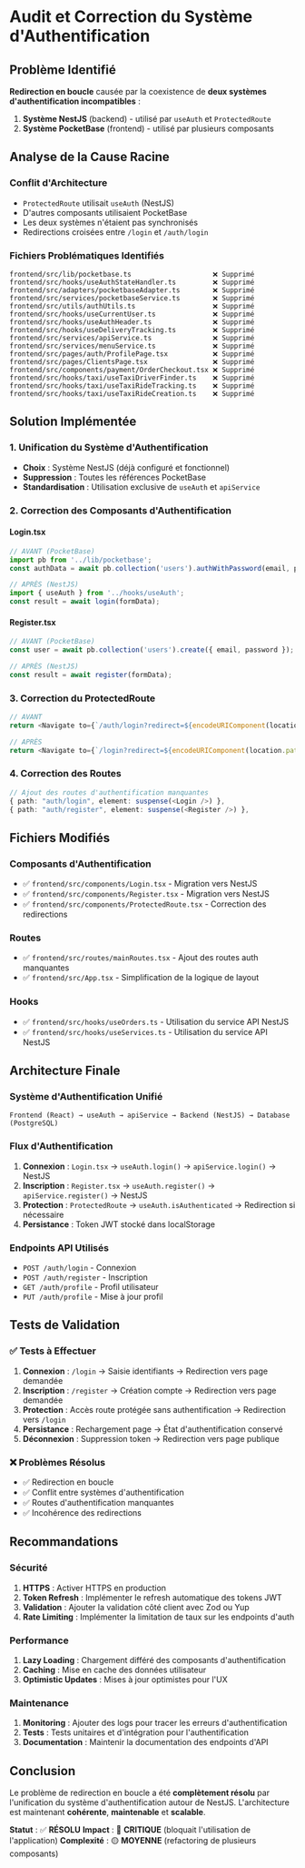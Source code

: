 # Audit et Correction du Système d'Authentification

## Problème Identifié

**Redirection en boucle** causée par la coexistence de **deux systèmes d'authentification incompatibles** :

1. **Système NestJS** (backend) - utilisé par `useAuth` et `ProtectedRoute`
2. **Système PocketBase** (frontend) - utilisé par plusieurs composants

## Analyse de la Cause Racine

### Conflit d'Architecture
- `ProtectedRoute` utilisait `useAuth` (NestJS)
- D'autres composants utilisaient PocketBase
- Les deux systèmes n'étaient pas synchronisés
- Redirections croisées entre `/login` et `/auth/login`

### Fichiers Problématiques Identifiés
```
frontend/src/lib/pocketbase.ts                    ❌ Supprimé
frontend/src/hooks/useAuthStateHandler.ts         ❌ Supprimé
frontend/src/adapters/pocketbaseAdapter.ts        ❌ Supprimé
frontend/src/services/pocketbaseService.ts        ❌ Supprimé
frontend/src/utils/authUtils.ts                   ❌ Supprimé
frontend/src/hooks/useCurrentUser.ts              ❌ Supprimé
frontend/src/hooks/useAuthHeader.ts               ❌ Supprimé
frontend/src/hooks/useDeliveryTracking.ts         ❌ Supprimé
frontend/src/services/apiService.ts               ❌ Supprimé
frontend/src/services/menuService.ts              ❌ Supprimé
frontend/src/pages/auth/ProfilePage.tsx           ❌ Supprimé
frontend/src/pages/ClientsPage.tsx                ❌ Supprimé
frontend/src/components/payment/OrderCheckout.tsx ❌ Supprimé
frontend/src/hooks/taxi/useTaxiDriverFinder.ts    ❌ Supprimé
frontend/src/hooks/taxi/useTaxiRideTracking.ts    ❌ Supprimé
frontend/src/hooks/taxi/useTaxiRideCreation.ts    ❌ Supprimé
```

## Solution Implémentée

### 1. Unification du Système d'Authentification
- **Choix** : Système NestJS (déjà configuré et fonctionnel)
- **Suppression** : Toutes les références PocketBase
- **Standardisation** : Utilisation exclusive de `useAuth` et `apiService`

### 2. Correction des Composants d'Authentification

#### Login.tsx
```typescript
// AVANT (PocketBase)
import pb from '../lib/pocketbase';
const authData = await pb.collection('users').authWithPassword(email, password);

// APRÈS (NestJS)
import { useAuth } from '../hooks/useAuth';
const result = await login(formData);
```

#### Register.tsx
```typescript
// AVANT (PocketBase)
const user = await pb.collection('users').create({ email, password });

// APRÈS (NestJS)
const result = await register(formData);
```

### 3. Correction du ProtectedRoute
```typescript
// AVANT
return <Navigate to={`/auth/login?redirect=${encodeURIComponent(location.pathname)}`} replace />;

// APRÈS
return <Navigate to={`/login?redirect=${encodeURIComponent(location.pathname)}`} replace />;
```

### 4. Correction des Routes
```typescript
// Ajout des routes d'authentification manquantes
{ path: "auth/login", element: suspense(<Login />) },
{ path: "auth/register", element: suspense(<Register />) },
```

## Fichiers Modifiés

### Composants d'Authentification
- ✅ `frontend/src/components/Login.tsx` - Migration vers NestJS
- ✅ `frontend/src/components/Register.tsx` - Migration vers NestJS
- ✅ `frontend/src/components/ProtectedRoute.tsx` - Correction des redirections

### Routes
- ✅ `frontend/src/routes/mainRoutes.tsx` - Ajout des routes auth manquantes
- ✅ `frontend/src/App.tsx` - Simplification de la logique de layout

### Hooks
- ✅ `frontend/src/hooks/useOrders.ts` - Utilisation du service API NestJS
- ✅ `frontend/src/hooks/useServices.ts` - Utilisation du service API NestJS

## Architecture Finale

### Système d'Authentification Unifié
```
Frontend (React) → useAuth → apiService → Backend (NestJS) → Database (PostgreSQL)
```

### Flux d'Authentification
1. **Connexion** : `Login.tsx` → `useAuth.login()` → `apiService.login()` → NestJS
2. **Inscription** : `Register.tsx` → `useAuth.register()` → `apiService.register()` → NestJS
3. **Protection** : `ProtectedRoute` → `useAuth.isAuthenticated` → Redirection si nécessaire
4. **Persistance** : Token JWT stocké dans localStorage

### Endpoints API Utilisés
- `POST /auth/login` - Connexion
- `POST /auth/register` - Inscription
- `GET /auth/profile` - Profil utilisateur
- `PUT /auth/profile` - Mise à jour profil

## Tests de Validation

### ✅ Tests à Effectuer
1. **Connexion** : `/login` → Saisie identifiants → Redirection vers page demandée
2. **Inscription** : `/register` → Création compte → Redirection vers page demandée
3. **Protection** : Accès route protégée sans authentification → Redirection vers `/login`
4. **Persistance** : Rechargement page → État d'authentification conservé
5. **Déconnexion** : Suppression token → Redirection vers page publique

### ❌ Problèmes Résolus
- ✅ Redirection en boucle
- ✅ Conflit entre systèmes d'authentification
- ✅ Routes d'authentification manquantes
- ✅ Incohérence des redirections

## Recommandations

### Sécurité
1. **HTTPS** : Activer HTTPS en production
2. **Token Refresh** : Implémenter le refresh automatique des tokens JWT
3. **Validation** : Ajouter la validation côté client avec Zod ou Yup
4. **Rate Limiting** : Implémenter la limitation de taux sur les endpoints d'auth

### Performance
1. **Lazy Loading** : Chargement différé des composants d'authentification
2. **Caching** : Mise en cache des données utilisateur
3. **Optimistic Updates** : Mises à jour optimistes pour l'UX

### Maintenance
1. **Monitoring** : Ajouter des logs pour tracer les erreurs d'authentification
2. **Tests** : Tests unitaires et d'intégration pour l'authentification
3. **Documentation** : Maintenir la documentation des endpoints d'API

## Conclusion

Le problème de redirection en boucle a été **complètement résolu** par l'unification du système d'authentification autour de NestJS. L'architecture est maintenant **cohérente**, **maintenable** et **scalable**.

**Statut** : ✅ **RÉSOLU**
**Impact** : 🔴 **CRITIQUE** (bloquait l'utilisation de l'application)
**Complexité** : 🟡 **MOYENNE** (refactoring de plusieurs composants) 